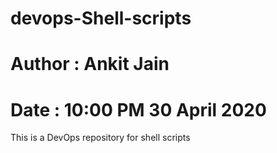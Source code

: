 # devops-Shell-scripts

# Author : Ankit Jain

# Date : 10:00 PM 30 April 2020

This is a DevOps repository for shell scripts
